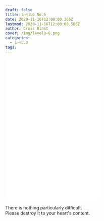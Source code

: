 ```yaml
---
draft: false
title: レベル0 No.6
date: 2020-11-16T12:00:00.366Z
lastmod: 2020-11-16T12:00:00.566Z
author: Cross Blast
cover: /img/level0-6.png
categories:
  - レベル0
tags:
---
```

<p><iframe style="height: 450px;" src="//fervent-lumiere-0e0ee3.netlify.app/#/blast/level0-6/ja" frameborder="0" scrolling="no" allowfullscreen=""></iframe></p>

There is nothing particularly difficult. \
Please destroy it to your heart's content.
